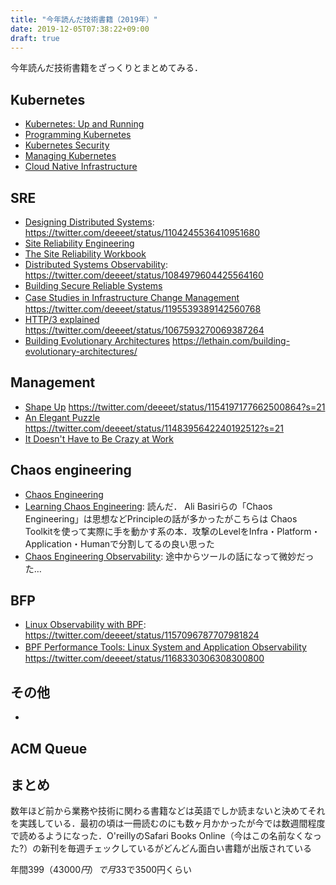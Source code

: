 ```yaml
---
title: "今年読んだ技術書籍（2019年）"
date: 2019-12-05T07:38:22+09:00
draft: true
---
```


今年読んだ技術書籍をざっくりとまとめてみる．

## Kubernetes

- [Kubernetes: Up and Running](http://shop.oreilly.com/product/0636920043874.do)
- [Programming Kubernetes](http://shop.oreilly.com/product/0636920229889.do)
- [Kubernetes Security](https://www.oreilly.com/library/view/kubernetes-security/9781492039075/)
- [Managing Kubernetes](http://shop.oreilly.com/product/0636920146667.do)
- [Cloud Native Infrastructure](http://shop.oreilly.com/product/0636920075837.do)

## SRE

- [Designing Distributed Systems](http://shop.oreilly.com/product/0636920072768.do): https://twitter.com/deeeet/status/1104245536410951680
- [Site Reliability Engineering](https://landing.google.com/sre/sre-book/toc/index.html)
- [The Site Reliability Workbook](https://landing.google.com/sre/workbook/toc/)
- [Distributed Systems Observability](https://www.oreilly.com/library/view/distributed-systems-observability/9781492033431/): https://twitter.com/deeeet/status/1084979604425564160
- [Building Secure Reliable Systems](https://landing.google.com/sre/resources/foundationsandprinciples/srs-book/)
- [Case Studies in Infrastructure Change Management](https://landing.google.com/sre/resources/practicesandprocesses/case-studies-infrastructure-change-management/)　https://twitter.com/deeeet/status/1195539389142560768
- [HTTP/3 explained](https://daniel.haxx.se/http3-explained/) https://twitter.com/deeeet/status/1067593270069387264
- [Building Evolutionary Architectures](https://www.oreilly.com/library/view/building-evolutionary-architectures/9781491986356/) https://lethain.com/building-evolutionary-architectures/

## Management

 - [Shape Up](https://basecamp.com/shapeup) https://twitter.com/deeeet/status/1154197177662500864?s=21
 - [An Elegant Puzzle](https://www.amazon.com/dp/B07QYCHJ7V/) https://twitter.com/deeeet/status/1148395642240192512?s=21
 - [It Doesn't Have to Be Crazy at Work](https://basecamp.com/books/calm)

## Chaos engineering

- [Chaos Engineering](https://www.oreilly.com/library/view/chaos-engineering/9781491988459/)
- [Learning Chaos Engineering](http://shop.oreilly.com/product/0636920251897.do): 読んだ． Ali Basiriらの「Chaos Engineering」は思想などPrincipleの話が多かったがこちらは Chaos Toolkitを使って実際に手を動かす系の本．攻撃のLevelをInfra・Platform・Application・Humanで分割してるの良い思った
- [Chaos Engineering Observability](https://www.oreilly.com/library/view/chaos-engineering-observability/9781492051046/): 途中からツールの話になって微妙だった…

## BFP

- [Linux Observability with BPF](https://www.oreilly.com/library/view/linux-observability-with/9781492050193/): https://twitter.com/deeeet/status/1157096787707981824
- [BPF Performance Tools: Linux System and Application Observability](http://www.brendangregg.com/blog/2019-07-15/bpf-performance-tools-book.html)　https://twitter.com/deeeet/status/1168330306308300800

## その他

- 


## ACM Queue

## まとめ

数年ほど前から業務や技術に関わる書籍などは英語でしか読まないと決めてそれを実践している．最初の頃は一冊読むのにも数ヶ月かかったが今では数週間程度で読めるようになった．O'reillyのSafari Books Online（今はこの名前なくなった?）の新刊を毎週チェックしているがどんどん面白い書籍が出版されている


年間$399（43000円）で月$33で3500円くらい


